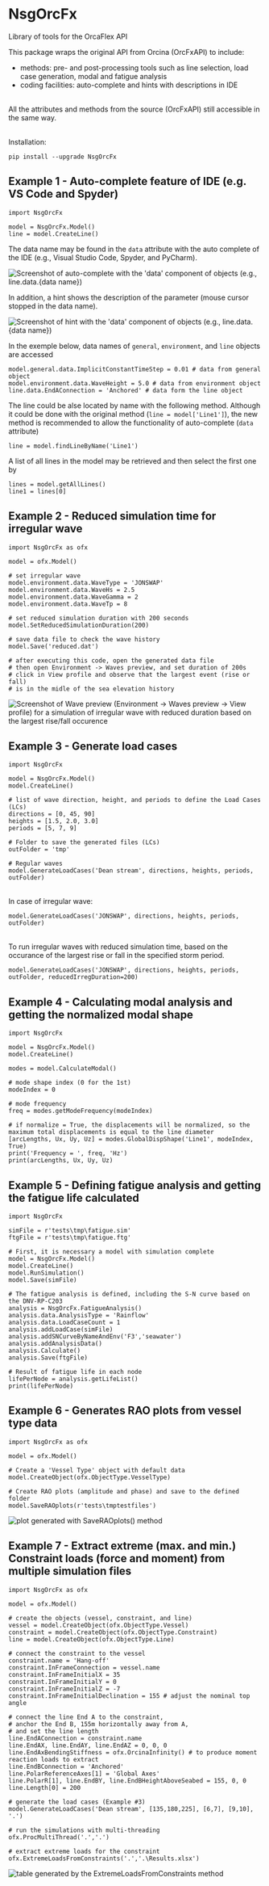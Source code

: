 # NsgOrcFx
Library of tools for the OrcaFlex API

This package wraps the original API from Orcina (OrcFxAPI) to include:
* methods: pre- and post-processing tools such as line selection, load case generation, modal and fatigue analysis
* coding facilities: auto-complete and hints with descriptions in IDE

\
All the attributes and methods from the source (OrcFxAPI) still accessible in the same way.

\
Installation:
```
pip install --upgrade NsgOrcFx
```

## Example 1 - Auto-complete feature of IDE (e.g. VS Code and Spyder)
```
import NsgOrcFx

model = NsgOrcFx.Model()
line = model.CreateLine()

```
The data name may be found in the `data` attribute with the auto complete of the IDE (e.g., Visual Studio Code, Spyder, and PyCharm).

![Screenshot of auto-complete with the 'data' component of objects (e.g., line.data.{data name})](https://github.com/NSG-Engenharia/NsgOrcFx/blob/main/documentation/images/autocomplete_linedata.jpg?raw=True)


In addition, a hint shows the description of the parameter (mouse cursor stopped in the data name).

![Screenshot of hint with the 'data' component of objects (e.g., line.data.{data name})](https://github.com/NSG-Engenharia/NsgOrcFx/blob/main/documentation/images/hint_linedata.jpg?raw=True)


In the exemple below, data names of `general`, `environment`, and `line` objects are accessed 
```
model.general.data.ImplicitConstantTimeStep = 0.01 # data from general object
model.environment.data.WaveHeight = 5.0 # data from environment object
line.data.EndAConnection = 'Anchored' # data form the line object
```

The line could be alse located by name with the following method. Although it could be done with the original method (`line = model['Line1']`), the new method is recommended to allow the functionality of auto-complete (`data` attribute)
```
line = model.findLineByName('Line1')
```

A list of all lines in the model may be retrieved and then select the first one by
```
lines = model.getAllLines()
line1 = lines[0]
```

## Example 2 - Reduced simulation time for irregular wave
```
import NsgOrcFx as ofx

model = ofx.Model()

# set irregular wave
model.environment.data.WaveType = 'JONSWAP'
model.environment.data.WaveHs = 2.5
model.environment.data.WaveGamma = 2
model.environment.data.WaveTp = 8

# set reduced simulation duration with 200 seconds
model.SetReducedSimulationDuration(200)

# save data file to check the wave history
model.Save('reduced.dat')

# after executing this code, open the generated data file
# then open Environment -> Waves preview, and set duration of 200s 
# click in View profile and observe that the largest event (rise or fall)
# is in the midle of the sea elevation history

```
![Screenshot of Wave preview (Environment -> Waves preview -> View profile) for a simulation of irregular wave with reduced duration based on the largest rise/fall occurence](https://github.com/NSG-Engenharia/NsgOrcFx/blob/main/documentation/images/wave_preview.png?raw=True)


## Example 3 - Generate load cases
```
import NsgOrcFx

model = NsgOrcFx.Model()
model.CreateLine()

# list of wave direction, height, and periods to define the Load Cases (LCs)
directions = [0, 45, 90] 
heights = [1.5, 2.0, 3.0]
periods = [5, 7, 9]

# Folder to save the generated files (LCs)
outFolder = 'tmp'

# Regular waves
model.GenerateLoadCases('Dean stream', directions, heights, periods, outFolder)

```

\
In case of irregular wave:
```
model.GenerateLoadCases('JONSWAP', directions, heights, periods, outFolder)
```
\
To run irregular waves with reduced simulation time, based on the occurance of the largest rise or fall in the specified storm period.
```
model.GenerateLoadCases('JONSWAP', directions, heights, periods, outFolder, reducedIrregDuration=200)
```


## Example 4 - Calculating modal analysis and getting the normalized modal shape 
```
import NsgOrcFx

model = NsgOrcFx.Model()
model.CreateLine()

modes = model.CalculateModal()

# mode shape index (0 for the 1st)
modeIndex = 0

# mode frequency
freq = modes.getModeFrequency(modeIndex)

# if normalize = True, the displacements will be normalized, so the maximum total displacements is equal to the line diameter
[arcLengths, Ux, Uy, Uz] = modes.GlobalDispShape('Line1', modeIndex, True)
print('Frequency = ', freq, 'Hz')
print(arcLengths, Ux, Uy, Uz)
```


## Example 5 - Defining fatigue analysis and getting the fatigue life calculated
```
import NsgOrcFx

simFile = r'tests\tmp\fatigue.sim'
ftgFile = r'tests\tmp\fatigue.ftg'

# First, it is necessary a model with simulation complete
model = NsgOrcFx.Model()
model.CreateLine()
model.RunSimulation()
model.Save(simFile) 

# The fatigue analysis is defined, including the S-N curve based on the DNV-RP-C203
analysis = NsgOrcFx.FatigueAnalysis()
analysis.data.AnalysisType = 'Rainflow'
analysis.data.LoadCaseCount = 1
analysis.addLoadCase(simFile)
analysis.addSNCurveByNameAndEnv('F3','seawater')
analysis.addAnalysisData()
analysis.Calculate()
analysis.Save(ftgFile)

# Result of fatigue life in each node
lifePerNode = analysis.getLifeList()
print(lifePerNode)
```


## Example 6 - Generates RAO plots from vessel type data
```
import NsgOrcFx as ofx

model = ofx.Model()

# Create a 'Vessel Type' object with default data
model.CreateObject(ofx.ObjectType.VesselType)

# Create RAO plots (amplitude and phase) and save to the defined folder
model.SaveRAOplots(r'tests\tmptestfiles')
```
![ plot generated with SaveRAOplots() method](https://github.com/NSG-Engenharia/NsgOrcFx/blob/main/documentation/images/Vessel_type1_Amplitude.png?raw=True)


## Example 7 - Extract extreme (max. and min.) Constraint loads (force and moment) from multiple simulation files
```
import NsgOrcFx as ofx

model = ofx.Model()

# create the objects (vessel, constraint, and line)
vessel = model.CreateObject(ofx.ObjectType.Vessel)
constraint = model.CreateObject(ofx.ObjectType.Constraint)
line = model.CreateObject(ofx.ObjectType.Line)

# connect the constraint to the vessel
constraint.name = 'Hang-off'
constraint.InFrameConnection = vessel.name
constraint.InFrameInitialX = 35
constraint.InFrameInitialY = 0
constraint.InFrameInitialZ = -7
constraint.InFrameInitialDeclination = 155 # adjust the nominal top angle

# connect the line End A to the constraint, 
# anchor the End B, 155m horizontally away from A, 
# and set the line length
line.EndAConnection = constraint.name
line.EndAX, line.EndAY, line.EndAZ = 0, 0, 0
line.EndAxBendingStiffness = ofx.OrcinaInfinity() # to produce moment reaction loads to extract
line.EndBConnection = 'Anchored'
line.PolarReferenceAxes[1] = 'Global Axes'
line.PolarR[1], line.EndBY, line.EndBHeightAboveSeabed = 155, 0, 0
line.Length[0] = 200

# generate the load cases (Example #3)
model.GenerateLoadCases('Dean stream', [135,180,225], [6,7], [9,10], '.')

# run the simulations with multi-threading
ofx.ProcMultiThread('.','.')

# extract extreme loads for the constraint
ofx.ExtremeLoadsFromConstraints('.','.\Results.xlsx')
```
![table generated by the ExtremeLoadsFromConstraints method](https://github.com/NSG-Engenharia/NsgOrcFx/blob/main/documentation/images/Constraint_extreme_loads?raw=True)
